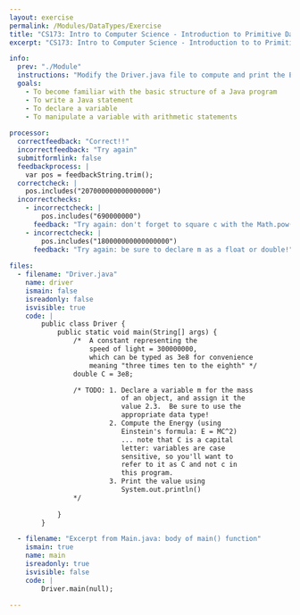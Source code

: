 ```yaml
---
layout: exercise
permalink: /Modules/DataTypes/Exercise
title: "CS173: Intro to Computer Science - Introduction to Primitive Data Types"
excerpt: "CS173: Intro to Computer Science - Introduction to to Primitive Data Types"

info:
  prev: "./Module"
  instructions: "Modify the Driver.java file to compute and print the Energy of an object given its mass and the constant c (which is given to you in the program)."
  goals:
    - To become familiar with the basic structure of a Java program
    - To write a Java statement
    - To declare a variable
    - To manipulate a variable with arithmetic statements
    
processor:  
  correctfeedback: "Correct!!" 
  incorrectfeedback: "Try again"
  submitformlink: false
  feedbackprocess: | 
    var pos = feedbackString.trim();
  correctcheck: |
    pos.includes("207000000000000000")
  incorrectchecks:
    - incorrectcheck: |
        pos.includes("690000000")
      feedback: "Try again: don't forget to square c with the Math.pow() method, or by multiplying by c twice!"    
    - incorrectcheck: |
        pos.includes("180000000000000000")
      feedback: "Try again: be sure to declare m as a float or double!"          
 
files:
  - filename: "Driver.java"
    name: driver
    ismain: false
    isreadonly: false
    isvisible: true
    code: | 
        public class Driver {
            public static void main(String[] args) {
                /*  A constant representing the 
                    speed of light = 300000000, 
                    which can be typed as 3e8 for convenience
                    meaning "three times ten to the eighth" */
                double C = 3e8; 

                /* TODO: 1. Declare a variable m for the mass 
                            of an object, and assign it the 
                            value 2.3.  Be sure to use the 
                            appropriate data type!
                         2. Compute the Energy (using 
                            Einstein's formula: E = MC^2)
                            ... note that C is a capital 
                            letter: variables are case 
                            sensitive, so you'll want to 
                            refer to it as C and not c in 
                            this program.
                         3. Print the value using 
                            System.out.println()
                */
                
            }
        }    

  - filename: "Excerpt from Main.java: body of main() function"
    ismain: true
    name: main
    isreadonly: true
    isvisible: false
    code: |
        Driver.main(null);
        
---
```

